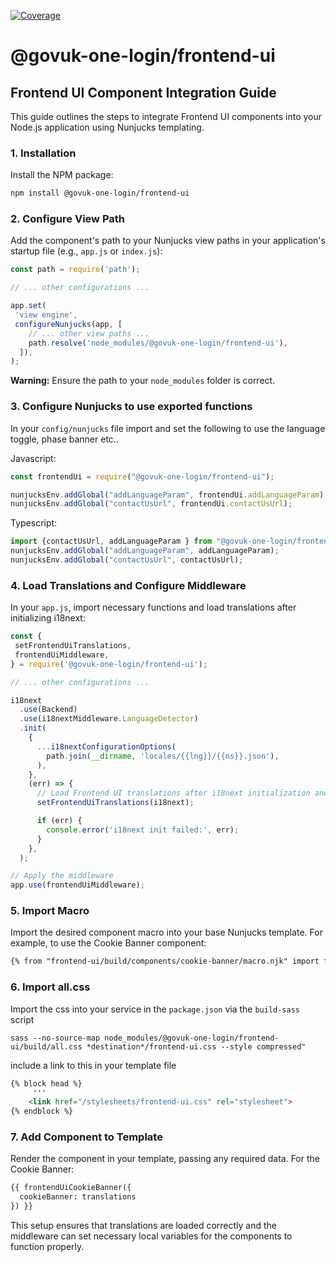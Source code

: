 [![Coverage](https://sonarcloud.io/api/project_badges/measure?project=govuk-one-login_frontend-ui&metric=coverage)](https://sonarcloud.io/summary/overall?id=govuk-one-login_frontend-ui)

# @govuk-one-login/frontend-ui

## Frontend UI Component Integration Guide

This guide outlines the steps to integrate Frontend UI components into your Node.js application using Nunjucks templating.

### 1. Installation

Install the NPM package:

```bash
npm install @govuk-one-login/frontend-ui
```

### 2. Configure View Path

Add the component's path to your Nunjucks view paths in your application's startup file (e.g., `app.js` or `index.js`):

```javascript
const path = require('path');

// ... other configurations ...

app.set(
 'view engine',
 configureNunjucks(app, [
    // ... other view paths ...
    path.resolve('node_modules/@govuk-one-login/frontend-ui'),
  ]),
);
```

**Warning:** Ensure the path to your `node_modules` folder is correct.

### 3. Configure Nunjucks to use exported functions

In your `config/nunjucks` file import and set the following to use the language toggle, phase banner etc..

Javascript:
```javascript
const frontendUi = require("@govuk-one-login/frontend-ui");

nunjucksEnv.addGlobal("addLanguageParam", frontendUi.addLanguageParam);
nunjucksEnv.addGlobal("contactUsUrl", frontendUi.contactUsUrl);
```
Typescript:
```typescript
import {contactUsUrl, addLanguageParam } from "@govuk-one-login/frontend-ui";
nunjucksEnv.addGlobal("addLanguageParam", addLanguageParam);
nunjucksEnv.addGlobal("contactUsUrl", contactUsUrl);
```

### 4. Load Translations and Configure Middleware

In your `app.js`, import necessary functions and load translations after initializing i18next:

```javascript
const {
 setFrontendUiTranslations,
 frontendUiMiddleware,
} = require('@govuk-one-login/frontend-ui');

// ... other configurations ...

i18next
  .use(Backend)
  .use(i18nextMiddleware.LanguageDetector)
  .init(
    {
      ...i18nextConfigurationOptions(
        path.join(__dirname, 'locales/{{lng}}/{{ns}}.json'),
      ),
    },
    (err) => {
      // Load Frontend UI translations after i18next initialization and pass current instance of i18next
      setFrontendUiTranslations(i18next); 

      if (err) {
        console.error('i18next init failed:', err);
      }
    },
  );

// Apply the middleware
app.use(frontendUiMiddleware);
```

### 5. Import Macro

Import the desired component macro into your base Nunjucks template. For example, to use the Cookie Banner component:

```html
{% from "frontend-ui/build/components/cookie-banner/macro.njk" import frontendUiCookieBanner %}
```

### 6. Import all.css
Import the css into your service in the `package.json` via the `build-sass` script
```
sass --no-source-map node_modules/@govuk-one-login/frontend-ui/build/all.css *destination*/frontend-ui.css --style compressed"
```

include a link to this in your template file
```html
{% block head %}
     '''
    <link href="/stylesheets/frontend-ui.css" rel="stylesheet">
{% endblock %}
```


### 7. Add Component to Template

Render the component in your template, passing any required data. For the Cookie Banner:

```html
{{ frontendUiCookieBanner({
  cookieBanner: translations 
}) }}
```

This setup ensures that translations are loaded correctly and the middleware can set necessary local variables for the components to function properly.
